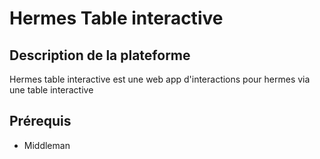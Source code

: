 # Hermes Table interactive

## Description de la plateforme

Hermes table interactive est une web app d'interactions pour hermes via une table interactive

## Prérequis

- Middleman